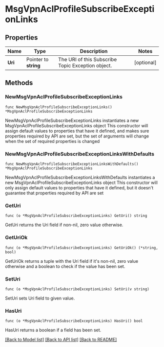 # MsgVpnAclProfileSubscribeExceptionLinks

## Properties

Name | Type | Description | Notes
------------ | ------------- | ------------- | -------------
**Uri** | Pointer to **string** | The URI of this Subscribe Topic Exception object. | [optional] 

## Methods

### NewMsgVpnAclProfileSubscribeExceptionLinks

`func NewMsgVpnAclProfileSubscribeExceptionLinks() *MsgVpnAclProfileSubscribeExceptionLinks`

NewMsgVpnAclProfileSubscribeExceptionLinks instantiates a new MsgVpnAclProfileSubscribeExceptionLinks object
This constructor will assign default values to properties that have it defined,
and makes sure properties required by API are set, but the set of arguments
will change when the set of required properties is changed

### NewMsgVpnAclProfileSubscribeExceptionLinksWithDefaults

`func NewMsgVpnAclProfileSubscribeExceptionLinksWithDefaults() *MsgVpnAclProfileSubscribeExceptionLinks`

NewMsgVpnAclProfileSubscribeExceptionLinksWithDefaults instantiates a new MsgVpnAclProfileSubscribeExceptionLinks object
This constructor will only assign default values to properties that have it defined,
but it doesn't guarantee that properties required by API are set

### GetUri

`func (o *MsgVpnAclProfileSubscribeExceptionLinks) GetUri() string`

GetUri returns the Uri field if non-nil, zero value otherwise.

### GetUriOk

`func (o *MsgVpnAclProfileSubscribeExceptionLinks) GetUriOk() (*string, bool)`

GetUriOk returns a tuple with the Uri field if it's non-nil, zero value otherwise
and a boolean to check if the value has been set.

### SetUri

`func (o *MsgVpnAclProfileSubscribeExceptionLinks) SetUri(v string)`

SetUri sets Uri field to given value.

### HasUri

`func (o *MsgVpnAclProfileSubscribeExceptionLinks) HasUri() bool`

HasUri returns a boolean if a field has been set.


[[Back to Model list]](../README.md#documentation-for-models) [[Back to API list]](../README.md#documentation-for-api-endpoints) [[Back to README]](../README.md)


